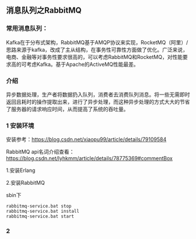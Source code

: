 ## 消息队列之RabbitMQ

### 常用消息队列：

Kafka在于分布式架构，RabbitMQ基于AMQP协议来实现，RocketMQ（阿里）/思路来源于kafka，改成了主从结构，在事务性可靠性方面做了优化。广泛来说，电商、金融等对事务性要求很高的，可以考虑RabbitMQ和RocketMQ，对性能要求高的可考虑Kafka。基于Apache的ActiveMQ性能最差。

### 介绍

异步数据处理，生产者将数据扔入队列，消费者去消费队列消息。将一些无需即时返回且耗时的操作提取出来，进行了异步处理，而这种异步处理的方式大大的节省了服务器的请求响应时间，从而提高了系统的吞吐量。

### 1 安装环境

安装参考：https://blog.csdn.net/xiaopu99/article/details/79109584

RabbitMQ api名词介绍查看：https://blog.csdn.net/lyhkmm/article/details/78775369#commentBox

1.安装Erlang 

2.安装RabbitMQ

sbin下

	rabbitmq-service.bat stop  
	rabbitmq-service.bat install  
	rabbitmq-service.bat start 

### 2

	